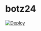 # botz24
[![Deploy](https://www.herokucdn.com/deploy/button.svg)](https://heroku.com/deploy?template=https://github.com/z4bux/botz24)

